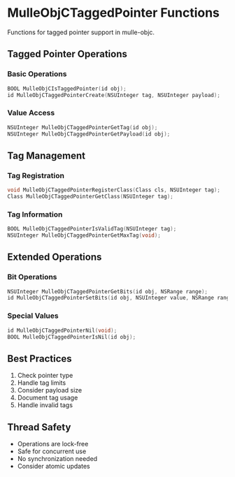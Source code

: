 # MulleObjCTaggedPointer Functions

Functions for tagged pointer support in mulle-objc.

## Tagged Pointer Operations

### Basic Operations

``` c
BOOL MulleObjCIsTaggedPointer(id obj);
id MulleObjCTaggedPointerCreate(NSUInteger tag, NSUInteger payload);
```

### Value Access

``` c
NSUInteger MulleObjCTaggedPointerGetTag(id obj);
NSUInteger MulleObjCTaggedPointerGetPayload(id obj);
```

## Tag Management

### Tag Registration

``` c
void MulleObjCTaggedPointerRegisterClass(Class cls, NSUInteger tag);
Class MulleObjCTaggedPointerGetClass(NSUInteger tag);
```

### Tag Information

``` c
BOOL MulleObjCTaggedPointerIsValidTag(NSUInteger tag);
NSUInteger MulleObjCTaggedPointerGetMaxTag(void);
```

## Extended Operations

### Bit Operations

``` c
NSUInteger MulleObjCTaggedPointerGetBits(id obj, NSRange range);
id MulleObjCTaggedPointerSetBits(id obj, NSUInteger value, NSRange range);
```

### Special Values

``` c
id MulleObjCTaggedPointerNil(void);
BOOL MulleObjCTaggedPointerIsNil(id obj);
```

## Best Practices

1.  Check pointer type
2.  Handle tag limits
3.  Consider payload size
4.  Document tag usage
5.  Handle invalid tags

## Thread Safety

-   Operations are lock-free
-   Safe for concurrent use
-   No synchronization needed
-   Consider atomic updates
